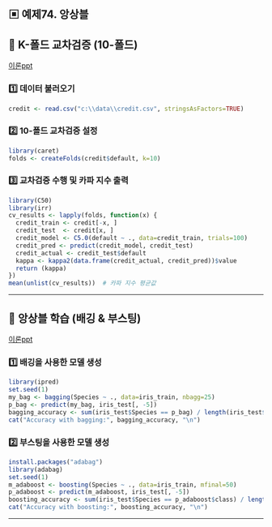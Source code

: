 ## ▣ 예제74. 앙상블

## 🔹 K-폴드 교차검증 (10-폴드)

[이론ppt](https://gamma.app/docs/k--ighwhjes460otkm?mode=doc)

### 1️⃣ 데이터 불러오기
```r
credit <- read.csv("c:\\data\\credit.csv", stringsAsFactors=TRUE)
```

### 2️⃣ 10-폴드 교차검증 설정
```r
library(caret)
folds <- createFolds(credit$default, k=10)
```

### 3️⃣ 교차검증 수행 및 카파 지수 출력
```r
library(C50)
library(irr)
cv_results <- lapply(folds, function(x) {  
  credit_train <- credit[-x, ]
  credit_test  <- credit[x, ]
  credit_model <- C5.0(default ~ ., data=credit_train, trials=100)
  credit_pred <- predict(credit_model, credit_test)
  credit_actual <- credit_test$default
  kappa <- kappa2(data.frame(credit_actual, credit_pred))$value
  return (kappa)
})
mean(unlist(cv_results))  # 카파 지수 평균값
```

---

## 🔹 앙상블 학습 (배깅 & 부스팅)   

[이론ppt](https://gamma.app/docs/-2t95d86mazbklxl) 


### 1️⃣ 배깅을 사용한 모델 생성
```r
library(ipred)
set.seed(1)
my_bag <- bagging(Species ~ ., data=iris_train, nbagg=25)
p_bag <- predict(my_bag, iris_test[, -5])
bagging_accuracy <- sum(iris_test$Species == p_bag) / length(iris_test$Species)
cat("Accuracy with bagging:", bagging_accuracy, "\n")
```

### 2️⃣ 부스팅을 사용한 모델 생성
```r
install.packages("adabag")
library(adabag)
set.seed(1)
m_adaboost <- boosting(Species ~ ., data=iris_train, mfinal=50)
p_adaboost <- predict(m_adaboost, iris_test[, -5])
boosting_accuracy <- sum(iris_test$Species == p_adaboost$class) / length(iris_test$Species)
cat("Accuracy with boosting:", boosting_accuracy, "\n")
```

---
